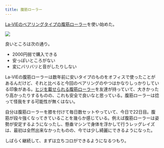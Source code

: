 ```yaml
---
title: 腹筋ローラー
---
```

[La-VIEのベアリングタイプの腹筋ローラー](https://www.amazon.co.jp/dp/B07DNVTVVM)を使い始めた。

![](https://lh5.googleusercontent.com/pfu88jj1hl-bmTO7hGymxrTeGjy8f5xo58HmhpLZ9z_FUeiySvRtZBDjdevc7cA8nXATsINgaAc0a2wAXOfCkpHYfeZM0LCdQiYpWgxpjpe32lMlm8z4YukkDeKEmRn8OfgvwRqGS25i5CkQPQ)

良いところは次の通り。

*   2000円弱で購入できる
*   安っぽいところがない
*   変にバリバリと音がしたりしない

La-VIEの腹筋ローラーは数年前に安いタイプのものをオフィスで使ったことがあるんだけど、それと比べると今回のベアリングのやつはかなりしっかりしている印象がある。[ヒジを載せられる腹筋ローラー](https://www.amazon.co.jp/dp/B08MPRQ4PD)を友達が持っていて、大きかったり高かったりするものの、これも安全で良いなと思っている。腹筋ローラーは捻って怪我をする可能性が無くはない。

自分は腹筋ローラーを膝を付けて毎日数セットやっていて、今日で22日目。腹筋が段々強くなってきていることを幾らか感じている。例えば腹筋ローラーは姿勢が安定するようになったし、懸垂マシンで身体を浮かして行うレッグレイズは、最初は全然出来なかったものの、今では少し綺麗にできるようになった。

しばらく継続して、まずは立ちコロができるようになるつもり。
